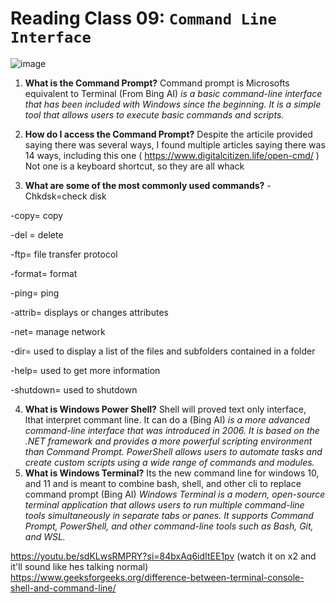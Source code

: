 # **Reading Class 09: `Command Line Interface`**

![image](https://github.com/GODKINGDEATHLORD/ops-reading-notes/assets/107386231/4fb4b065-e013-4208-9795-dd81067b34a3)


1. **What is the Command Prompt?**
Command prompt is Microsofts equivalent to Terminal  (From Bing AI)  *is a basic command-line interface that has been included with Windows since the beginning. It is a simple tool that allows users to execute basic commands and scripts.*

2. **How do I access the Command Prompt?**
Despite the articile provided saying there was several ways, I found multiple articles saying there was 14 ways, including this one ( https://www.digitalcitizen.life/open-cmd/ ) Not one is a keyboard shortcut, so they are all whack

3. **What are some of the most commonly used commands?**
-Chkdsk=check disk

-copy= copy

-del = delete

-ftp= file transfer protocol
  
-format= format

-ping= ping 

-attrib= displays or changes attributes 

-net= manage network

-dir= used to display a list of the files and subfolders contained in a folder 

-help= used to get more information

-shutdown= used to shutdown

4. **What is Windows Power Shell?**
Shell will proved text only interface, lthat interpret commant line. It can do a  (Bing AI) *is a more advanced command-line interface that was introduced in 2006. It is based on the .NET framework and provides a more powerful scripting environment than Command Prompt. PowerShell allows users to automate tasks and create custom scripts using a wide range of commands and modules.*
5. **What is Windows Terminal?**
Its the new command line for windows 10, and 11 and is meant to combine bash, shell, and other cli to replace command prompt 
(Bing AI) *Windows Terminal is a modern, open-source terminal application that allows users to run multiple command-line tools simultaneously in separate tabs or panes. It supports Command Prompt, PowerShell, and other command-line tools such as Bash, Git, and WSL.*

https://youtu.be/sdKLwsRMPRY?si=84bxAq6idItEE1pv (watch it on x2 and it'll sound like hes talking normal)
https://www.geeksforgeeks.org/difference-between-terminal-console-shell-and-command-line/
